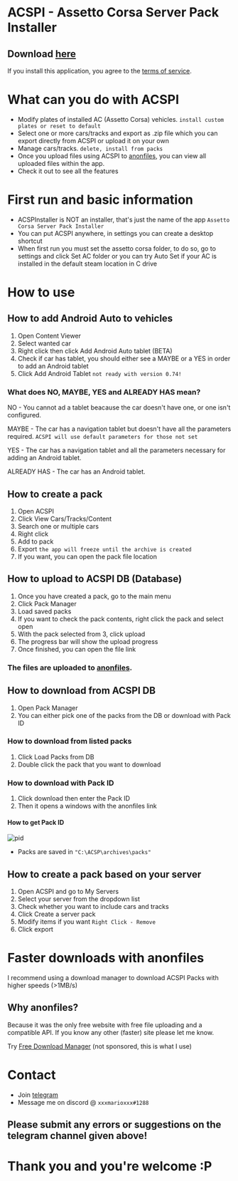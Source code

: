 # ACSPI - Assetto Corsa Server Pack Installer
## Download [here](https://github.com/ionutradu252/acspi/releases)

If you install this application, you agree to the [terms of service](/tos.md).

# What can you do with ACSPI

- Modify plates of installed AC (Assetto Corsa) vehicles. `install custom plates or reset to default`
- Select one or more cars/tracks and export as .zip file which you can export directly from ACSPI or upload it on your own
- Manage cars/tracks. `delete, install from packs`
- Once you upload files using ACSPI to [anonfiles](https://anonfiles.com/), you can view all uploaded files within the app.
- Check it out to see all the features

# First run and basic information
- ACSPInstaller is NOT an installer, that's just the name of the app `Assetto Corsa Server Pack Installer`
- You can put ACSPI anywhere, in settings you can create a desktop shortcut
- When first run you must set the assetto corsa folder, to do so, go to settings and click Set AC folder or you can try Auto Set if your AC is installed in the default steam location in C drive

# How to use

## How to add Android Auto to vehicles
1. Open Content Viewer
2. Select wanted car
3. Right click then click Add Android Auto tablet (BETA)
4. Check if car has tablet, you should either see a MAYBE or a YES in order to add an Android tablet
5. Click Add Android Tablet `not ready with version 0.74!`
### What does NO, MAYBE, YES and ALREADY HAS mean?
NO - You cannot ad a tablet beacause the car doesn't have one, or one isn't configured.

MAYBE - The car has a navigation tablet but doesn't have all the parameters required. `ACSPI will use default parameters for those not set`

YES - The car has a navigation tablet and all the parameters necessary for adding an Android tablet.

ALREADY HAS - The car has an Android tablet.

## How to create a pack
1. Open ACSPI
2. Click View Cars/Tracks/Content
3. Search one or multiple cars
4. Right click
5. Add to pack
6. Export `the app will freeze until the archive is created`
7. If you want, you can open the pack file location

## How to upload to ACSPI DB (Database)
1. Once you have created a pack, go to the main menu
2. Click Pack Manager
3. Load saved packs
4. If you want to check the pack contents, right click the pack and select open
5. With the pack selected from 3, click upload
6. The progress bar will show the upload progress
7. Once finished, you can open the file link
### The files are uploaded to [anonfiles](https://anonfiles.com/).

## How to download from ACSPI DB
1. Open Pack Manager
2. You can either pick one of the packs from the DB or download with Pack ID
### How to download from listed packs
1. Click Load Packs from DB
2. Double click the pack that you want to download
### How to download with Pack ID
1. Click download then enter the Pack ID
2. Then it opens a windows with the anonfiles link
#### How to get Pack ID
![pid](https://user-images.githubusercontent.com/72668032/158903933-e9c8c978-3cb1-4f49-a39a-cf8d29abf995.png)
- Packs are saved in `"C:\ACSP\archives\packs"`

## How to create a pack based on your server
1. Open ACSPI and go to My Servers
2. Select your server from the dropdown list
3. Check whether you want to include cars and tracks
4. Click Create a server pack
5. Modify items if you want `Right Click - Remove`
6. Click export

# Faster downloads with anonfiles
I recommend using a download manager to download ACSPI Packs with higher speeds (>1MB/s)

## Why anonfiles?
Because it was the only free website with free file uploading and a compatible API. If you know any other (faster) site please let me know.

Try [Free Download Manager](https://www.freedownloadmanager.org/) (not sponsored, this is what I use)



# Contact
- Join [telegram](https://t.me/acspidev)
- Message me on discord @ `xxxmarioxxx#1288`
## Please submit any errors or suggestions on the telegram channel given above!

# Thank you and you're welcome :P
